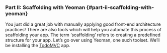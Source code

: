 ### Part II: Scaffolding with Yeoman {#part-ii-scaffolding-with-yeoman}

You just did a great job with manually applying good front-end architecture practices! There are also tools which will help you automate this process of scaffolding your app. The term ‘scaffolding’ refers to creating a predefined structure  for your app. Let’s go over using Yeoman, one such toolset. We’ll be installing the [TodoMVC](http://todomvc.com) app.